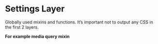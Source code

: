 # Settings Layer
Globally used mixins and functions. It’s important not to output any CSS in the first 2 layers.

**For example media query mixin**